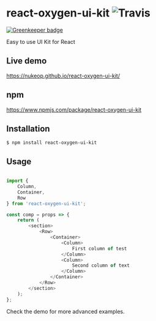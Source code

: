 # react-oxygen-ui-kit ![Travis](https://img.shields.io/travis/nukeop/react-oxygen-ui-kit.svg?style=for-the-badge)

[![Greenkeeper badge](https://badges.greenkeeper.io/nukeop/react-oxygen-ui-kit.svg)](https://greenkeeper.io/)

Easy to use UI Kit for React

## Live demo
https://nukeop.github.io/react-oxygen-ui-kit/

## npm
https://www.npmjs.com/package/react-oxygen-ui-kit

## Installation
```shell
$ npm install react-oxygen-ui-kit
```

## Usage
```javascript

import {
	Column,
	Container,
	Row
} from 'react-oxygen-ui-kit';

const comp = props => {
	return (
		<section>
			<Row>
				<Container>
					<Column>
						First column of test
					</Column>
					<Column>
						Second column of text
					</Column>
				</Container>
			</Row>
		</section>
	);
};

```

Check the demo for more advanced examples.
